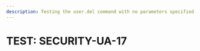 ```yaml
---
description: Testing the user.del command with no parameters specified.
---
```


# TEST: SECURITY-UA-17

